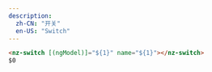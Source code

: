 ```yaml
---
description:
  zh-CN: "开关"
  en-US: "Switch"
---
```


```html
<nz-switch [(ngModel)]="${1}" name="${1}"></nz-switch>
$0
```
